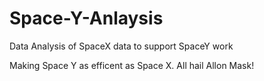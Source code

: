 # Space-Y-Anlaysis
Data Analysis of SpaceX data to support SpaceY work

Making Space Y as efficent as Space X. All hail Allon Mask!
